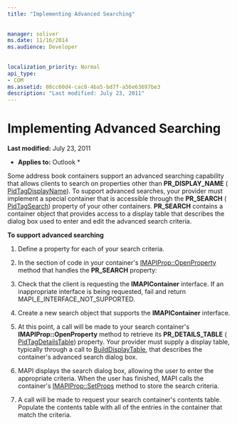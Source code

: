 ```yaml
---
title: "Implementing Advanced Searching"
 
 
manager: soliver
ms.date: 11/16/2014
ms.audience: Developer
 
 
localization_priority: Normal
api_type:
- COM
ms.assetid: 08cc60d4-cac8-4ba5-bd7f-a56e63697be3
description: "Last modified: July 23, 2011"
---
```


# Implementing Advanced Searching

 **Last modified:** July 23, 2011 
  
 * **Applies to:** Outlook * 
  
Some address book containers support an advanced searching capability that allows clients to search on properties other than **PR_DISPLAY_NAME** ( [PidTagDisplayName](pidtagdisplayname-canonical-property.md)). To support advanced searches, your provider must implement a special container that is accessible through the **PR_SEARCH** ( [PidTagSearch](pidtagsearch-canonical-property.md)) property of your other containers. **PR_SEARCH** contains a container object that provides access to a display table that describes the dialog box used to enter and edit the advanced search criteria. 
  
 **To support advanced searching**
  
1. Define a property for each of your search criteria.
    
2. In the section of code in your container's [IMAPIProp::OpenProperty](imapiprop-openproperty.md) method that handles the **PR_SEARCH** property: 
    
1. Check that the client is requesting the **IMAPIContainer** interface. If an inappropriate interface is being requested, fail and return MAPI_E_INTERFACE_NOT_SUPPORTED. 
    
2. Create a new search object that supports the **IMAPIContainer** interface. 
    
3. At this point, a call will be made to your search container's **IMAPIProp::OpenProperty** method to retrieve its **PR_DETAILS_TABLE** ( [PidTagDetailsTable](pidtagdetailstable-canonical-property.md)) property. Your provider must supply a display table, typically through a call to [BuildDisplayTable](builddisplaytable.md), that describes the container's advanced search dialog box.
    
4. MAPI displays the search dialog box, allowing the user to enter the appropriate criteria. When the user has finished, MAPI calls the container's [IMAPIProp::SetProps](imapiprop-setprops.md) method to store the search criteria. 
    
5. A call will be made to request your search container's contents table. Populate the contents table with all of the entries in the container that match the criteria.
    

